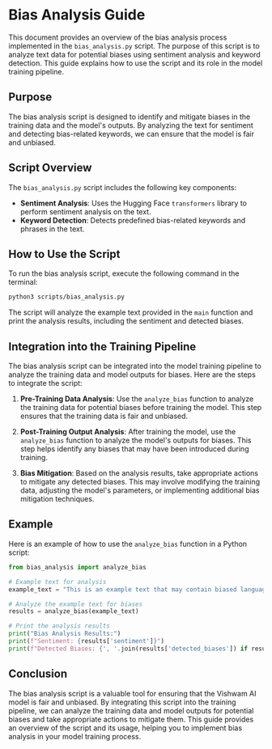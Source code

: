 # Bias Analysis Guide

This document provides an overview of the bias analysis process implemented in the `bias_analysis.py` script. The purpose of this script is to analyze text data for potential biases using sentiment analysis and keyword detection. This guide explains how to use the script and its role in the model training pipeline.

## Purpose

The bias analysis script is designed to identify and mitigate biases in the training data and the model's outputs. By analyzing the text for sentiment and detecting bias-related keywords, we can ensure that the model is fair and unbiased.

## Script Overview

The `bias_analysis.py` script includes the following key components:

- **Sentiment Analysis**: Uses the Hugging Face `transformers` library to perform sentiment analysis on the text.
- **Keyword Detection**: Detects predefined bias-related keywords and phrases in the text.

## How to Use the Script

To run the bias analysis script, execute the following command in the terminal:

```bash
python3 scripts/bias_analysis.py
```

The script will analyze the example text provided in the `main` function and print the analysis results, including the sentiment and detected biases.

## Integration into the Training Pipeline

The bias analysis script can be integrated into the model training pipeline to analyze the training data and model outputs for biases. Here are the steps to integrate the script:

1. **Pre-Training Data Analysis**: Use the `analyze_bias` function to analyze the training data for potential biases before training the model. This step ensures that the training data is fair and unbiased.

2. **Post-Training Output Analysis**: After training the model, use the `analyze_bias` function to analyze the model's outputs for biases. This step helps identify any biases that may have been introduced during training.

3. **Bias Mitigation**: Based on the analysis results, take appropriate actions to mitigate any detected biases. This may involve modifying the training data, adjusting the model's parameters, or implementing additional bias mitigation techniques.

## Example

Here is an example of how to use the `analyze_bias` function in a Python script:

```python
from bias_analysis import analyze_bias

# Example text for analysis
example_text = "This is an example text that may contain biased language or sentiments."

# Analyze the example text for biases
results = analyze_bias(example_text)

# Print the analysis results
print("Bias Analysis Results:")
print(f"Sentiment: {results['sentiment']}")
print(f"Detected Biases: {', '.join(results['detected_biases']) if results['detected_biases'] else 'None'}")
```

## Conclusion

The bias analysis script is a valuable tool for ensuring that the Vishwam AI model is fair and unbiased. By integrating this script into the training pipeline, we can analyze the training data and model outputs for potential biases and take appropriate actions to mitigate them. This guide provides an overview of the script and its usage, helping you to implement bias analysis in your model training process.
